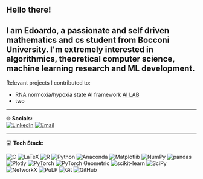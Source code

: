 ## Hello there!

I am Edoardo, a passionate and self driven mathematics and cs student from Bocconi University. I'm extremely interested in algorithmics, theoretical computer science, machine learning research and ML development. 
---
Relevant projects I contributed to:
- RNA normoxia/hypoxia state AI framework [AI LAB](https://github.com/edoardopanella/ai-lab.git)
- two
---

🌐 **Socials:**  
[![LinkedIn](https://img.shields.io/badge/LinkedIn-blue?logo=linkedin&logoColor=white)](https://www.linkedin.com/in/edoardo-panella-73ba5a261/) [![Email](https://img.shields.io/badge/Email-red?logo=gmail&logoColor=white)](mailto:edoardopanella47@gmail.com)

---

💻 **Tech Stack:**  

![C](https://img.shields.io/badge/C-00599C?style=for-the-badge&logo=c&logoColor=white) 
![LaTeX](https://img.shields.io/badge/LaTeX-008080?style=for-the-badge&logo=latex&logoColor=white) 
![R](https://img.shields.io/badge/R-276DC3?style=for-the-badge&logo=r&logoColor=white) 
![Python](https://img.shields.io/badge/Python-3776AB?style=for-the-badge&logo=python&logoColor=white) 
![Anaconda](https://img.shields.io/badge/Anaconda-44A833?style=for-the-badge&logo=anaconda&logoColor=white) 
![Matplotlib](https://img.shields.io/badge/Matplotlib-ffffff?style=for-the-badge&logo=plotly&logoColor=black) 
![NumPy](https://img.shields.io/badge/NumPy-013243?style=for-the-badge&logo=numpy&logoColor=white) 
![pandas](https://img.shields.io/badge/pandas-150458?style=for-the-badge&logo=pandas&logoColor=white) 
![Plotly](https://img.shields.io/badge/Plotly-3F4F75?style=for-the-badge&logo=plotly&logoColor=white) 
![PyTorch](https://img.shields.io/badge/PyTorch-EE4C2C?style=for-the-badge&logo=pytorch&logoColor=white) 
![PyTorch Geometric](https://img.shields.io/badge/PyTorch%20Geometric-9933FF?style=for-the-badge&logo=pytorch&logoColor=white) 
![scikit-learn](https://img.shields.io/badge/scikit--learn-F7931E?style=for-the-badge&logo=scikit-learn&logoColor=white) 
![SciPy](https://img.shields.io/badge/SciPy-8CAAE6?style=for-the-badge&logo=scipy&logoColor=white) 
![NetworkX](https://img.shields.io/badge/NetworkX-1A1A1A?style=for-the-badge&logo=python&logoColor=white) 
![PuLP](https://img.shields.io/badge/PuLP-003366?style=for-the-badge&logo=python&logoColor=white) 
![Git](https://img.shields.io/badge/Git-F05032?style=for-the-badge&logo=git&logoColor=white) 
![GitHub](https://img.shields.io/badge/GitHub-181717?style=for-the-badge&logo=github&logoColor=white) 


